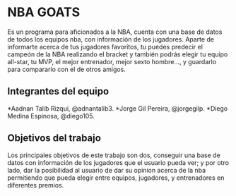 # NBA GOATS

Es un programa para aficionados a la NBA, cuenta con una base de datos de todos los equipos nba, con información de los jugadores. Aparte de informarte acerca de tus jugadores favoritos, tu puedes predecir el campeón de la NBA realizando el bracket y también podrás elegir tu equipo all-star, tu MVP, el mejor entrenador, mejor sexto hombre..., y guardarlo para compararlo con el de otros amigos.

## Integrantes del equipo

*Aadnan Talib Rizqui, @adnantalib3.
*Jorge Gil Pereira, @jorgegilp.
*Diego Medina Espinosa, @diego105.

## Objetivos del trabajo

Los principales objetivos de este trabajo son dos, conseguir una base de datos con información de los jugadores que el usuario pueda ver; y por otro lado, dar la posibilidad al usuario de dar su opinion acerca de la nba permitiendo que pueda elegir entre equipos, jugadores, y entrenadores en diferentes premios.
